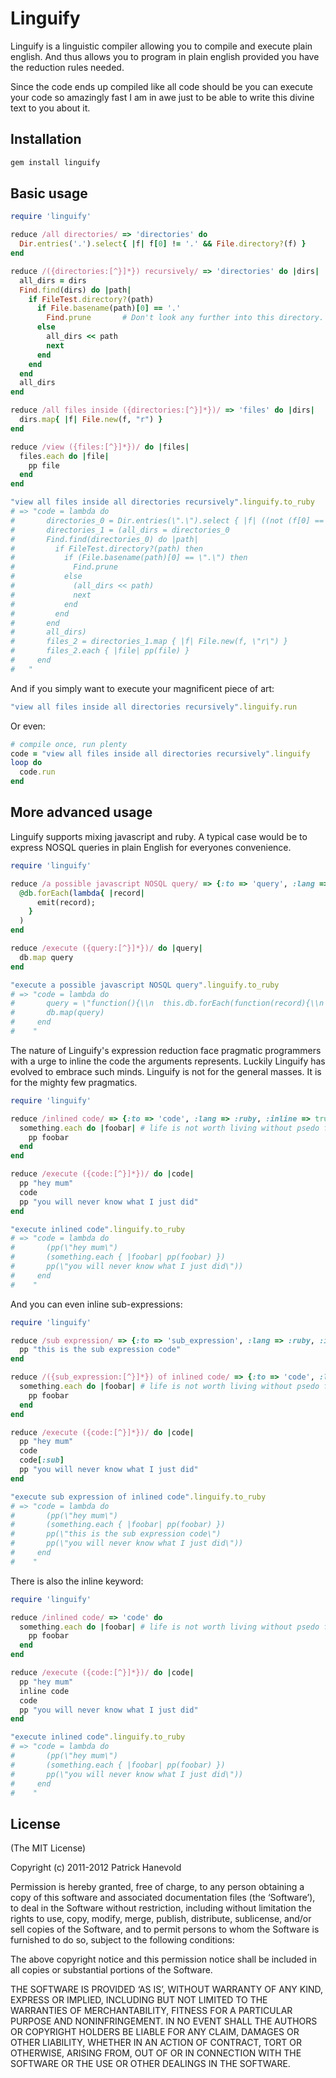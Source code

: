 # Linguify

Linguify is a linguistic compiler allowing you to compile and execute plain english.
And thus allows you to program in plain english provided you have the reduction rules needed.

Since the code ends up compiled like all code should be you can execute your code so amazingly fast I am in awe just to be able to write this divine text to you about it.

## Installation

``` ruby
gem install linguify
```

## Basic usage

``` ruby
require 'linguify'

reduce /all directories/ => 'directories' do
  Dir.entries('.').select{ |f| f[0] != '.' && File.directory?(f) }
end

reduce /({directories:[^}]*}) recursively/ => 'directories' do |dirs|
  all_dirs = dirs
  Find.find(dirs) do |path|
    if FileTest.directory?(path)
      if File.basename(path)[0] == '.'
        Find.prune       # Don't look any further into this directory.
      else
		all_dirs << path
        next
      end
    end
  end
  all_dirs
end

reduce /all files inside ({directories:[^}]*})/ => 'files' do |dirs|
  dirs.map{ |f| File.new(f, "r") }
end

reduce /view ({files:[^}]*})/ do |files|
  files.each do |file|
    pp file
  end
end

"view all files inside all directories recursively".linguify.to_ruby
# => "code = lambda do
#       directories_0 = Dir.entries(\".\").select { |f| ((not (f[0] == \".\")) and File.directory?(f)) }
#       directories_1 = (all_dirs = directories_0
#       Find.find(directories_0) do |path|
#         if FileTest.directory?(path) then
#           if (File.basename(path)[0] == \".\") then
#             Find.prune
#           else
#             (all_dirs << path)
#             next
#           end
#         end
#       end
#       all_dirs)
#       files_2 = directories_1.map { |f| File.new(f, \"r\") }
#       files_2.each { |file| pp(file) }
#     end
#   " 
```
	
And if you simply want to execute your magnificent piece of art:

``` ruby
"view all files inside all directories recursively".linguify.run
```

Or even:

``` ruby
# compile once, run plenty
code = "view all files inside all directories recursively".linguify
loop do
  code.run
end
```

## More advanced usage

Linguify supports mixing javascript and ruby.
A typical case would be to express NOSQL queries in plain English for everyones convenience.

``` ruby
require 'linguify'

reduce /a possible javascript NOSQL query/ => {:to => 'query', :lang => :js} do
  @db.forEach(lambda{ |record|
      emit(record);
    }
  )
end

reduce /execute ({query:[^}]*})/ do |query|
  db.map query
end

"execute a possible javascript NOSQL query".linguify.to_ruby
# => "code = lambda do
#       query = \"function(){\\n  this.db.forEach(function(record){\\n    emit(record)\\n  });\\n}\"
#       db.map(query)
#     end
#    "
```

The nature of Linguify's expression reduction face pragmatic programmers with a urge to inline the code the arguments represents.
Luckily Linguify has evolved to embrace such minds. Linguify is not for the general masses. It is for the mighty few pragmatics.

``` ruby
require 'linguify'

reduce /inlined code/ => {:to => 'code', :lang => :ruby, :inline => true} do
  something.each do |foobar| # life is not worth living without psedo foobars
    pp foobar
  end
end

reduce /execute ({code:[^}]*})/ do |code|
  pp "hey mum"
  code
  pp "you will never know what I just did"
end

"execute inlined code".linguify.to_ruby
# => "code = lambda do
#       (pp(\"hey mum\")
#       (something.each { |foobar| pp(foobar) })
#       pp(\"you will never know what I just did\"))
#     end
#    "
```

And you can even inline sub-expressions:

``` ruby
require 'linguify'

reduce /sub expression/ => {:to => 'sub_expression', :lang => :ruby, :inline => true} do
  pp "this is the sub expression code"
end

reduce /({sub_expression:[^}]*}) of inlined code/ => {:to => 'code', :lang => :ruby, :inline => true} do |sub|
  something.each do |foobar| # life is not worth living without psedo foobars
    pp foobar
  end
end

reduce /execute ({code:[^}]*})/ do |code|
  pp "hey mum"
  code
  code[:sub]
  pp "you will never know what I just did"
end

"execute sub expression of inlined code".linguify.to_ruby
# => "code = lambda do
#       (pp(\"hey mum\")
#       (something.each { |foobar| pp(foobar) })
#       pp(\"this is the sub expression code\")
#       pp(\"you will never know what I just did\"))
#     end
#    "
```

There is also the inline keyword:

``` ruby
require 'linguify'

reduce /inlined code/ => 'code' do
  something.each do |foobar| # life is not worth living without psedo foobars
    pp foobar
  end
end

reduce /execute ({code:[^}]*})/ do |code|
  pp "hey mum"
  inline code
  code
  pp "you will never know what I just did"
end

"execute inlined code".linguify.to_ruby
# => "code = lambda do
#       (pp(\"hey mum\")
#       (something.each { |foobar| pp(foobar) })
#       pp(\"you will never know what I just did\"))
#     end
#    "
```

## License

(The MIT License)

Copyright (c) 2011-2012 Patrick Hanevold

Permission is hereby granted, free of charge, to any person obtaining a copy of this software and associated documentation files (the ‘Software’), to deal in the Software without restriction, including without limitation the rights to use, copy, modify, merge, publish, distribute, sublicense, and/or sell copies of the Software, and to permit persons to whom the Software is furnished to do so, subject to the following conditions:

The above copyright notice and this permission notice shall be included in all copies or substantial portions of the Software.

THE SOFTWARE IS PROVIDED ‘AS IS’, WITHOUT WARRANTY OF ANY KIND, EXPRESS OR IMPLIED, INCLUDING BUT NOT LIMITED TO THE WARRANTIES OF MERCHANTABILITY, FITNESS FOR A PARTICULAR PURPOSE AND NONINFRINGEMENT. IN NO EVENT SHALL THE AUTHORS OR COPYRIGHT HOLDERS BE LIABLE FOR ANY CLAIM, DAMAGES OR OTHER LIABILITY, WHETHER IN AN ACTION OF CONTRACT, TORT OR OTHERWISE, ARISING FROM, OUT OF OR IN CONNECTION WITH THE SOFTWARE OR THE USE OR OTHER DEALINGS IN THE SOFTWARE.
